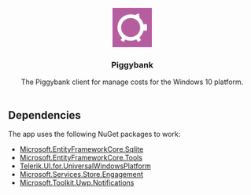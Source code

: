 <p align="center">
  <a>
    <img src="https://github.com/Pyggy-Bank-Team/uwp/blob/master/src/Peppa/Assets/Square44x44Logo.scale-400.png"
      width=80 height=80>
  </a>
  
  <h3 align="center">Piggybank</h3>

  <p align="center">
    The Piggybank client for manage costs for the Windows 10 platform.
    <br>
    <br>    
  </p>
</p>

## Dependencies
The app uses the following NuGet packages to work:
* [Microsoft.EntityFrameworkCore.Sqlite](https://www.nuget.org/packages/Microsoft.EntityFrameworkCore.Sqlite/2.1.0-preview2-final)
* [Microsoft.EntityFrameworkCore.Tools](https://www.nuget.org/packages/Microsoft.EntityFrameworkCore.Tools/2.1.0-preview2-final)
* [Telerik.UI.for.UniversalWindowsPlatform](https://www.nuget.org/packages/Telerik.UI.for.UniversalWindowsPlatform/)
* [Microsoft.Services.Store.Engagement](https://docs.microsoft.com/en-us/windows/uwp/monetize/microsoft-store-services-sdk#install-the-sdk)
* [Microsoft.Toolkit.Uwp.Notifications](https://www.nuget.org/packages/Microsoft.Toolkit.Uwp.Notifications/3.0.0-preview)
